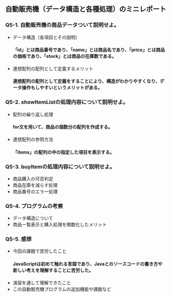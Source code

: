 ## 自動販売機（データ構造と各種処理）のミニレポート
### Q5-1. 自動販売機の商品データついて説明せよ。
* データ構造（各項目とその説明）
  #### 「id」とは商品番号であり、「name」とは商品名であり、「price」とは商品の価格であり、「stock」とは商品の在庫数である。
* 連想配列の配列として定義するメリット
  #### 連想配列の配列として定義をすることにより、構造がわかりやすくなり、データ操作もしやすいというメリットがある。
### Q5-2. showItemListの処理内容について説明せよ。
* 配列の繰り返し処理
  #### for文を用いて、商品の個数分の配列を作成する。
* 連想配列の参照方法
  #### 「items」の配列の中の指定した項目を表示する。
### Q5-3. buyItemの処理内容について説明せよ。
* 商品購入の可否判定
* 商品在庫を減らす処理
* 商品番号のエラー処理
### Q5-4. プログラムの考察
* データ構造について
* 商品一覧表示と購入処理を関数化したメリット
### Q5-5. 感想
* 今回の課題で苦労したこと
  #### JavaScriptは初めて触れる言語であり、Javaとのソースコードの書き方や新しい考えを理解することに苦労した。
* 演習を通して理解できたこと
* この自動販売機プログラムの追加機能や課題など
